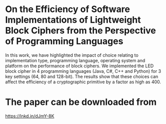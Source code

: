 # On the Efficiency of Software Implementations of Lightweight Block Ciphers from the Perspective of Programming Languages


In this work, we have highlighted the impact of choice relating to implementation type, programming language, operating system and platform on the performance of block ciphers. We implemented the LED block cipher in 4 programming languages (Java, C#, C++ and Python) for 3 key settings (64, 80 and 128-bit). The results show that these choices can affect the efficiency of a cryptographic primitive by a factor as high as 400.

# The paper can be downloaded from
https://lnkd.in/dJmY-8K
